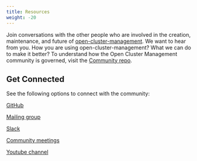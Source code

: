 ```yaml
---
title: Resources 
weight: -20
---
```


Join conversations with the other people who are involved in the creation, maintenance, and future of [open-cluster-management](https://github.com/open-cluster-management). We want to hear from you. How you are using open-cluster-management? What we can do to make it better? To understand how the Open Cluster Management community is governed, visit the [Community repo](https://github.com/open-cluster-management/community).

## Get Connected

See the following options to connect with the community:

[GitHub](https://github.com/open-cluster-management)

[Mailing group](https://groups.google.com/g/open-cluster-management)

[Slack](https://kubernetes.slack.com/archives/C01GE7YSUUF)

[Community meetings](https://github.com/open-cluster-management/community/projects/1)

[Youtube channel](https://www.youtube.com/channel/UC7xxOh2jBM5Jfwt3fsBzOZw)
